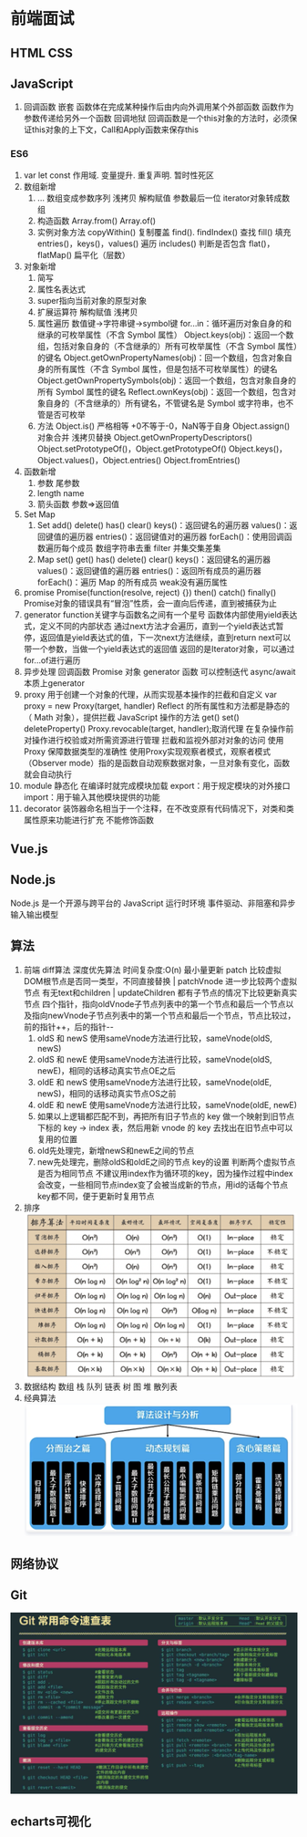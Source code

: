 # 前端面试

## HTML CSS

## JavaScript

1. 回调函数
嵌套 函数体在完成某种操作后由内向外调用某个外部函数
函数作为参数传递给另外一个函数
回调地狱
回调函数是一个this对象的方法时，必须保证this对象的上下文，Call和Apply函数来保存this

### ES6

1. var let const
作用域. 变量提升. 重复声明. 暂时性死区
2. 数组新增
    1. ... 数组变成参数序列
    浅拷贝 解构赋值 参数最后一位 iterator对象转成数组
    2. 构造函数 Array.from() Array.of()
    3. 实例对象方法
    copyWithin() 复制覆盖
    find(). findIndex() 查找
    fill() 填充
    entries()，keys()，values() 遍历
    includes() 判断是否包含
    flat()，flatMap() 扁平化（层数）
3. 对象新增
    1. 简写
    2. 属性名表达式
    3. super指向当前对象的原型对象
    4. 扩展运算符 解构赋值 浅拷贝
    5. 属性遍历 数值键->字符串键->symbol键
    for...in：循环遍历对象自身的和继承的可枚举属性（不含 Symbol 属性）
    Object.keys(obj)：返回一个数组，包括对象自身的（不含继承的）所有可枚举属性（不含 Symbol 属性）的键名
    Object.getOwnPropertyNames(obj)：回一个数组，包含对象自身的所有属性（不含 Symbol 属性，但是包括不可枚举属性）的键名
    Object.getOwnPropertySymbols(obj)：返回一个数组，包含对象自身的所有 Symbol 属性的键名
    Reflect.ownKeys(obj)：返回一个数组，包含对象自身的（不含继承的）所有键名，不管键名是 Symbol 或字符串，也不管是否可枚举
    6. 方法
    Object.is() 严格相等 +0不等于-0，NaN等于自身
    Object.assign() 对象合并 浅拷贝替换
    Object.getOwnPropertyDescriptors()
    Object.setPrototypeOf()，Object.getPrototypeOf()
    Object.keys()，Object.values()，Object.entries()
    Object.fromEntries()
4. 函数新增
    1. 参数 尾参数
    2. length name
    3. 箭头函数 参数=>返回值
5. Set Map
    1. Set
    add() delete() has() clear()
    keys()：返回键名的遍历器
    values()：返回键值的遍历器
    entries()：返回键值对的遍历器
    forEach()：使用回调函数遍历每个成员
    数组字符串去重
    filter 并集交集差集
    2. Map
    set() get() has() delete() clear()
    keys()：返回键名的遍历器
    values()：返回键值的遍历器
    entries()：返回所有成员的遍历器
    forEach()：遍历 Map 的所有成员
    weak没有遍历属性
6. promise
 Promise(function(resolve, reject) {})
then()
catch()
finally()
Promise对象的错误具有“冒泡”性质，会一直向后传递，直到被捕获为止
7. generator
function关键字与函数名之间有一个星号
函数体内部使用yield表达式，定义不同的内部状态
通过next方法才会遍历，直到一个yield表达式暂停，返回值是yield表达式的值，下一次next方法继续，直到return
next可以带一个参数，当做一个yield表达式的返回值
返回的是Iterator对象，可以通过for...of进行遍历
8. 异步处理
回调函数
Promise 对象
generator 函数 可以控制迭代
async/await 本质上generator
9. proxy
用于创建一个对象的代理，从而实现基本操作的拦截和自定义
var proxy = new Proxy(target, handler)
Reflect 的所有属性和方法都是静态的（ Math 对象），提供拦截 JavaScript 操作的方法
get() set() deleteProperty()
Proxy.revocable(target, handler);取消代理
在复杂操作前对操作进行校验或对所需资源进行管理
拦截和监视外部对对象的访问
使用 Proxy 保障数据类型的准确性
使用Proxy实现观察者模式，观察者模式（Observer mode）指的是函数自动观察数据对象，一旦对象有变化，函数就会自动执行
10. module
静态化 在编译时就完成模块加载
export：用于规定模块的对外接口
import：用于输入其他模块提供的功能
11. decorator
装饰器命名相当于一个注释，在不改变原有代码情况下，对类和类属性原来功能进行扩充
不能修饰函数

## Vue.js

## Node.js

Node.js 是一个开源与跨平台的 JavaScript 运行时环境
事件驱动、非阻塞和异步输入输出模型

## 算法

1. 前端
diff算法 深度优先算法 时间复杂度:O(n) 最小量更新
patch 比较虚拟DOM根节点是否同一类型，不同直接替换
|
patchVnode 进一步比较两个虚拟节点 有无text和children
|
updateChildren 都有子节点的情况下比较更新真实节点
    四个指针，指向oldVnode子节点列表中的第一个节点和最后一个节点以及指向newVnode子节点列表中的第一个节点和最后一个节点，节点比较过，前的指针++，后的指针--
    1. oldS 和 newS 使用sameVnode方法进行比较，sameVnode(oldS, newS)
    2. oldS 和 newE 使用sameVnode方法进行比较，sameVnode(oldS, newE)，相同的话移动真实节点OE之后
    3. oldE 和 newS 使用sameVnode方法进行比较，sameVnode(oldE, newS)，相同的话移动真实节点OS之前
    4. oldE 和 newE 使用sameVnode方法进行比较，sameVnode(oldE, newE)
    5. 如果以上逻辑都匹配不到，再把所有旧子节点的 key 做一个映射到旧节点下标的 key -> index 表，然后用新 vnode 的 key 去找出在旧节点中可以复用的位置
    6. old先处理完，新增newS和newE之间的节点
    7. new先处理完，删除oldS和oldE之间的节点
key的设置 判断两个虚拟节点是否为相同节点
不建议用index作为循环项的key，因为操作过程中index会改变，一些相同节点index变了会被当成新的节点，用id的话每个节点key都不同，便于更新时复用节点
2. 排序
![alt text](image.png)
3. 数据结构
数组
栈
队列
链表
树
图
堆
散列表
4. 经典算法
![alt text](image-1.png)

## 网络协议

## Git

![alt text](image-2.png)

## echarts可视化
